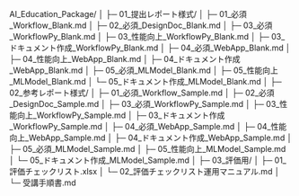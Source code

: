 AI_Education_Package/
│
├─ 01_提出レポート様式/
│   ├─ 01_必須_Workflow_Blank.md
│   ├─ 02_必須_DesignDoc_Blank.md
│   ├─ 03_必須_WorkflowPy_Blank.md
│   ├─ 03_性能向上_WorkflowPy_Blank.md
│   ├─ 03_ドキュメント作成_WorkflowPy_Blank.md
│   ├─ 04_必須_WebApp_Blank.md
│   ├─ 04_性能向上_WebApp_Blank.md
│   ├─ 04_ドキュメント作成_WebApp_Blank.md
│   ├─ 05_必須_MLModel_Blank.md
│   ├─ 05_性能向上_MLModel_Blank.md
│   └─ 05_ドキュメント作成_MLModel_Blank.md
│
├─ 02_参考レポート様式/
│   ├─ 01_必須_Workflow_Sample.md
│   ├─ 02_必須_DesignDoc_Sample.md
│   ├─ 03_必須_WorkflowPy_Sample.md
│   ├─ 03_性能向上_WorkflowPy_Sample.md
│   ├─ 03_ドキュメント作成_WorkflowPy_Sample.md
│   ├─ 04_必須_WebApp_Sample.md
│   ├─ 04_性能向上_WebApp_Sample.md
│   ├─ 04_ドキュメント作成_WebApp_Sample.md
│   ├─ 05_必須_MLModel_Sample.md
│   ├─ 05_性能向上_MLModel_Sample.md
│   └─ 05_ドキュメント作成_MLModel_Sample.md
│
├─ 03_評価用/
│   ├─ 01_評価チェックリスト.xlsx
│   └─ 02_評価チェックリスト運用マニュアル.md
│
└─ 受講手順書.md
